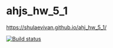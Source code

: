 # ahjs_hw_5_1
https://shulaevivan.github.io/ahj_hw_5_1/

[![Build status](https://ci.appveyor.com/api/projects/status/p48ehojoeqqaw560?svg=true)](https://ci.appveyor.com/project/ShulaevIvan/ahj-hw-5-1)
